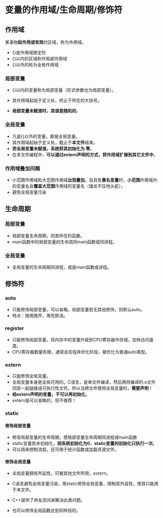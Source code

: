 # 变量的作用域/生命周期/修饰符

## 作用域

某事物**起作用或有效**的区域，称为作用域。

- {}是作用域限定符
- {}以内的区域称作局部作用域
- {}以外的称为全局作用域

### 局部变量

- {}以内的变量称为局部变量（形式参数也为局部变量）。

- 其作用域起始于定义处，终止于所在的大括号。

- **局部变量未赋值时，其值是随机的**。

### 全局变量

- 凡是{}以外的变量，都是全局变量。
- 其作用域起始于定义处，截止于**本文件**结束。
- **若全局变量未赋值，系统将其初始化为 零**。
- 在多文件编程中，**可以通过extern声明的方式，将作用域扩展到其它文件中**。

### 作用域叠加问题

- 小范围作用域和大范围作用域**出现叠加**，且具有**重名变量**时，**小范围**作用域内的变量名会**覆盖大范围**作用域的变量名（强龙不压地头蛇）。
- 避免全局变量污染

## 生命周期

### 局部变量

- 局部变量生命周期，同其所在的函数。
- main函数中的局部变量的生命周同main函数或同进程。

### 全局变量

- 全局变量的生命周期同进程，或是main函数或进程。

## 修饰符

### auto

- 只能修饰局部变量，可以省略，局部变量若无其他修饰，则默认auto。
- 特点：随用随开，用完即消。

### register

- 只能修饰局部变量，将内存中的变量升级到CPU寄存器中存储，加快访问速度。
- CPU寄存器数量有限，通常会在程序优化阶段，被优化为普通auto类型。

### extern

- 只能修饰全局变量。
- 全局变量本身是全局可用的。C语言，是单文件编译，然后再将编译的.o文件同库一起链接成可执行性文件。所以当跨文件使用全局变量时，**需要声明**！
- **经extern声明的变量，不可以再初始化**。
- extern是可以省略的，但不推荐！

### static

#### 修饰局部变量

- 修改局部变量的生命周期，使局部变量生命周期同进程或main函数
- static变量若未初始化，**则系统初始化为0**，**static变量的初始化只执行一次**。
- 可以用来控制流程，还可用于统计函数或加载资源文件。

#### 修饰全局变量

- 全局变量拥有外延性，可被其他文件所用，extern。

- C语言避免全局变量污染，用static修饰全局变量，限制其外延性，使其只能用于本文件。
- C++提供了命名空间来解决此类问题。
- 也可以修饰全局函数达到同样目的。

